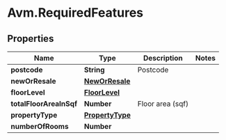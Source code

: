 # Avm.RequiredFeatures

## Properties

Name | Type | Description | Notes
------------ | ------------- | ------------- | -------------
**postcode** | **String** | Postcode | 
**newOrResale** | [**NewOrResale**](NewOrResale.md) |  | 
**floorLevel** | [**FloorLevel**](FloorLevel.md) |  | 
**totalFloorAreaInSqf** | **Number** | Floor area (sqf) | 
**propertyType** | [**PropertyType**](PropertyType.md) |  | 
**numberOfRooms** | **Number** |  | 


